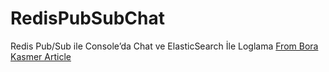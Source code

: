 # RedisPubSubChat

Redis Pub/Sub ile Console’da Chat ve ElasticSearch İle Loglama
[From Bora Kasmer Article](https://www.borakasmer.com/redis-pub-sub-ile-consoleda-chat-ve-elasticsearch-ile-loglama/)
